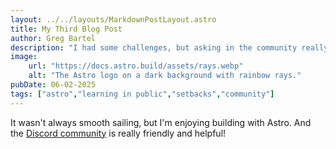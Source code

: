 ```yaml
---
layout: ../../layouts/MarkdownPostLayout.astro
title: My Third Blog Post
author: Greg Bartel
description: "I had some challenges, but asking in the community really helped!"
image:
    url: "https://docs.astro.build/assets/rays.webp"
    alt: "The Astro logo on a dark background with rainbow rays."
pubDate: 06-02-2025
tags: ["astro","learning in public","setbacks","community"]
---
```


It wasn't always smooth sailing, but I'm enjoying building with Astro. And the [Discord community](https://astro.build/chat) is really friendly and helpful!